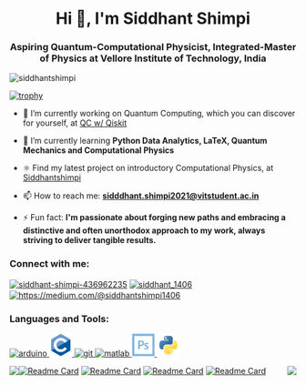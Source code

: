<h1 align="center">Hi 👋, I'm Siddhant Shimpi</h1>
<h3 align="center">Aspiring Quantum-Computational Physicist, Integrated-Master of Physics at Vellore Institute of Technology, India</h3>

<p align="left"> <img src="https://komarev.com/ghpvc/?username=siddhantshimpi&label=Profile%20views&color=0e75b6&style=flat" alt="siddhantshimpi" /> </p>

[![trophy](https://github-profile-trophy.vercel.app/?username=Siddhantshimpi&theme=juicyfresh)](https://github.com/ryo-ma/github-profile-trophy)

- 🔭 I’m currently working on Quantum Computing, which you can discover for yourself, at [QC w/ Qiskit](https://github.com/Siddhantshimpi/Siddhantshimpi/tree/master/Qiskit)

- 🌱 I’m currently learning **Python Data Analytics, LaTeX, Quantum Mechanics and Computational Physics**

- ⚛️ Find my latest project on introductory Computational Physics, at [Siddhantshimpi](https://github.com/Siddhantshimpi/Siddhantshimpi/tree/master)

- 📫 How to reach me: **sidddhant.shimpi2021@vitstudent.ac.in**

- ⚡ Fun fact: **I'm passionate about forging new paths and embracing a distinctive and often unorthodox approach to my work, always striving to deliver tangible results.**

<h3 align="left">Connect with me:</h3>
<p align="left">
<a href="https://linkedin.com/in/siddhant-shimpi-436962235" target="blank"><img align="center" src="https://raw.githubusercontent.com/rahuldkjain/github-profile-readme-generator/master/src/images/icons/Social/linked-in-alt.svg" alt="siddhant-shimpi-436962235" height="30" width="40" /></a>
<a href="https://instagram.com/siddhant_1406" target="blank"><img align="center" src="https://raw.githubusercontent.com/rahuldkjain/github-profile-readme-generator/master/src/images/icons/Social/instagram.svg" alt="siddhant_1406" height="30" width="40" /></a>
<a href="https://medium.com/https://medium.com/@siddhantshimpi1406" target="blank"><img align="center" src="https://raw.githubusercontent.com/rahuldkjain/github-profile-readme-generator/master/src/images/icons/Social/medium.svg" alt="https://medium.com/@siddhantshimpi1406" height="30" width="40" /></a>
</p>

<h3 align="left">Languages and Tools:</h3>
<p align="left"> <a href="https://www.arduino.cc/" target="_blank" rel="noreferrer"> <img src="https://cdn.worldvectorlogo.com/logos/arduino-1.svg" alt="arduino" width="40" height="40"/> </a> <a href="https://www.cprogramming.com/" target="_blank" rel="noreferrer"> <img src="https://raw.githubusercontent.com/devicons/devicon/master/icons/c/c-original.svg" alt="c" width="40" height="40"/> </a> <a href="https://git-scm.com/" target="_blank" rel="noreferrer"> <img src="https://www.vectorlogo.zone/logos/git-scm/git-scm-icon.svg" alt="git" width="40" height="40"/> </a> <a href="https://www.mathworks.com/" target="_blank" rel="noreferrer"> <img src="https://upload.wikimedia.org/wikipedia/commons/2/21/Matlab_Logo.png" alt="matlab" width="40" height="40"/> </a> <a href="https://www.photoshop.com/en" target="_blank" rel="noreferrer"> <img src="https://raw.githubusercontent.com/devicons/devicon/master/icons/photoshop/photoshop-line.svg" alt="photoshop" width="40" height="40"/> </a> <a href="https://www.python.org" target="_blank" rel="noreferrer"> <img src="https://raw.githubusercontent.com/devicons/devicon/master/icons/python/python-original.svg" alt="python" width="40" height="40"/> </a> </p>

<a href="https://github.com/anuraghazra/github-readme-stats">
  <img height=200 align="left" src="https://github-readme-stats.vercel.app/api?username=Siddhantshimpi&show_icons=true&theme=highcontrast" />
</a>
<a href="https://github.com/anuraghazra/convoychat">
  <img height=200 align="right" src="https://github-readme-stats.vercel.app/api/top-langs?username=Siddhantshimpi&theme=vision-friendly-dark&layout=donut&langs_count=8&card_width=320" />
</a>

[![Readme Card](https://github-readme-stats.vercel.app/api/pin/?username=Siddhantshimpi&repo=Siddhantshimpi&theme=codeSTACKr)](https://github.com/anuraghazra/github-readme-stats)
[![Readme Card](https://github-readme-stats.vercel.app/api/pin/?username=Siddhantshimpi&repo=Semester-3&theme=codeSTACKr)](https://github.com/anuraghazra/github-readme-stats)
[![Readme Card](https://github-readme-stats.vercel.app/api/pin/?username=Siddhantshimpi&repo=Semester-4&theme=codeSTACKr)](https://github.com/anuraghazra/github-readme-stats)
[![Readme Card](https://github-readme-stats.vercel.app/api/pin/?username=Siddhantshimpi&repo=Semester-5&theme=codeSTACKr)](https://github.com/anuraghazra/github-readme-stats)
